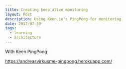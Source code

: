```yaml
---
title: Creating keep alive monitoring
layout: Post
description: Using Keen.io's PingPong for monitoring
date: 2017-07-30
tags:
  - learning
  - architecture
---
```


With Keen PingPong

https://andreasvirkusme-pingpong.herokuapp.com/
